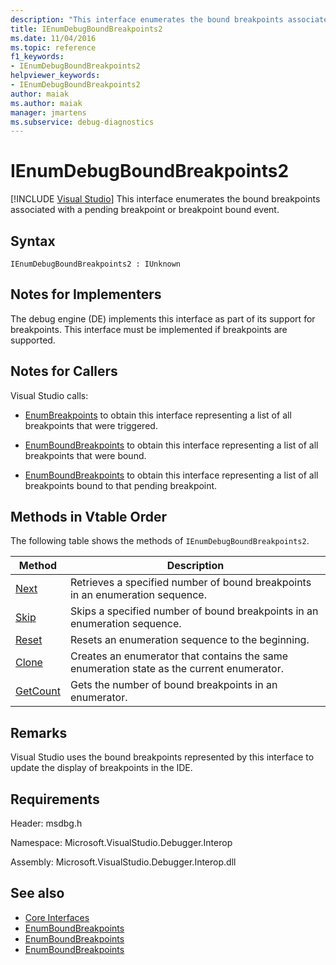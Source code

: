```yaml
---
description: "This interface enumerates the bound breakpoints associated with a pending breakpoint or breakpoint bound event."
title: IEnumDebugBoundBreakpoints2
ms.date: 11/04/2016
ms.topic: reference
f1_keywords:
- IEnumDebugBoundBreakpoints2
helpviewer_keywords:
- IEnumDebugBoundBreakpoints2
author: maiak
ms.author: maiak
manager: jmartens
ms.subservice: debug-diagnostics
---
```

# IEnumDebugBoundBreakpoints2

 [!INCLUDE [Visual Studio](~/includes/applies-to-version/vs-windows-only.md)]
This interface enumerates the bound breakpoints associated with a pending breakpoint or breakpoint bound event.

## Syntax

```
IEnumDebugBoundBreakpoints2 : IUnknown
```

## Notes for Implementers
 The debug engine (DE) implements this interface as part of its support for breakpoints. This interface must be implemented if breakpoints are supported.

## Notes for Callers
 Visual Studio calls:

- [EnumBreakpoints](../../../extensibility/debugger/reference/idebugbreakpointevent2-enumbreakpoints.md) to obtain this interface representing a list of all breakpoints that were triggered.

- [EnumBoundBreakpoints](../../../extensibility/debugger/reference/idebugbreakpointboundevent2-enumboundbreakpoints.md) to obtain this interface representing a list of all breakpoints that were bound.

- [EnumBoundBreakpoints](../../../extensibility/debugger/reference/idebugpendingbreakpoint2-enumboundbreakpoints.md) to obtain this interface representing a list of all breakpoints bound to that pending breakpoint.

## Methods in Vtable Order
 The following table shows the methods of `IEnumDebugBoundBreakpoints2`.

|Method|Description|
|------------|-----------------|
|[Next](../../../extensibility/debugger/reference/ienumdebugboundbreakpoints2-next.md)|Retrieves a specified number of bound breakpoints in an enumeration sequence.|
|[Skip](../../../extensibility/debugger/reference/ienumdebugboundbreakpoints2-skip.md)|Skips a specified number of bound breakpoints in an enumeration sequence.|
|[Reset](../../../extensibility/debugger/reference/ienumdebugboundbreakpoints2-reset.md)|Resets an enumeration sequence to the beginning.|
|[Clone](../../../extensibility/debugger/reference/ienumdebugboundbreakpoints2-clone.md)|Creates an enumerator that contains the same enumeration state as the current enumerator.|
|[GetCount](../../../extensibility/debugger/reference/ienumdebugboundbreakpoints2-getcount.md)|Gets the number of bound breakpoints in an enumerator.|

## Remarks
 Visual Studio uses the bound breakpoints represented by this interface to update the display of breakpoints in the IDE.

## Requirements
 Header: msdbg.h

 Namespace: Microsoft.VisualStudio.Debugger.Interop

 Assembly: Microsoft.VisualStudio.Debugger.Interop.dll

## See also
- [Core Interfaces](../../../extensibility/debugger/reference/core-interfaces.md)
- [EnumBoundBreakpoints](../../../extensibility/debugger/reference/idebugbreakpointboundevent2-enumboundbreakpoints.md)
- [EnumBoundBreakpoints](../../../extensibility/debugger/reference/idebugpendingbreakpoint2-enumboundbreakpoints.md)
- [EnumBoundBreakpoints](../../../extensibility/debugger/reference/idebugpendingbreakpoint2-enumboundbreakpoints.md)

